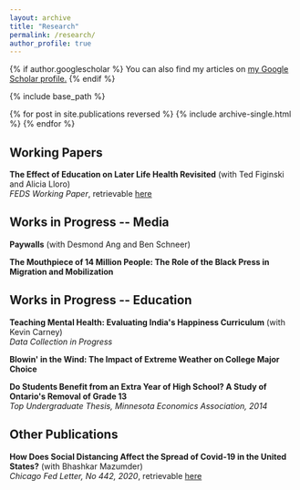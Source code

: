 ```yaml
---
layout: archive
title: "Research"
permalink: /research/
author_profile: true
---
```


{% if author.googlescholar %}
  You can also find my articles on <u><a href="{{author.googlescholar}}">my Google Scholar profile</a>.</u>
{% endif %}

{% include base_path %}

{% for post in site.publications reversed %}
  {% include archive-single.html %}
{% endfor %}

## Working Papers
**The Effect of Education on Later Life Health Revisited** (with Ted Figinski and Alicia Lloro)  
*FEDS Working Paper*, retrievable <a href="https://www.federalreserve.gov/econres/feds/revisiting-the-effect-of-education-on-later-life-health.htm">here</a>

## Works in Progress -- Media
**Paywalls** (with Desmond Ang and Ben Schneer)

**The Mouthpiece of 14 Million People: The Role of the Black Press in Migration and Mobilization**

## Works in Progress -- Education
**Teaching Mental Health: Evaluating India's Happiness Curriculum** (with Kevin Carney)  
*Data Collection in Progress*

**Blowin' in the Wind: The Impact of Extreme Weather on College Major Choice**

**Do Students Benefit from an Extra Year of High School? A Study of Ontario's Removal of Grade 13**  
*Top Undergraduate Thesis, Minnesota Economics Association, 2014*

## Other Publications
**How Does Social Distancing Affect the Spread of Covid-19 in the United States?** (with Bhashkar Mazumder)  
*Chicago Fed Letter, No 442, 2020*, retrievable <a href="https://www.chicagofed.org/publications/chicago-fed-letter/2020/442">here</a>